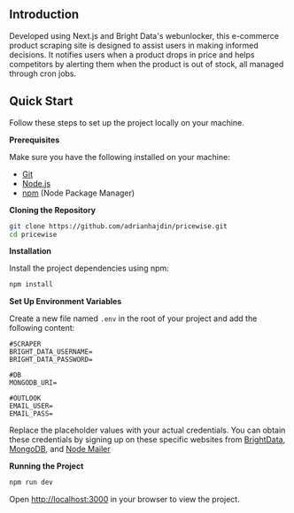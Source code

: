 
## <a name="introduction">Introduction</a>

Developed using Next.js and Bright Data's webunlocker, this e-commerce product scraping site is designed to assist users in making informed decisions. It notifies users when a product drops in price and helps competitors by alerting them when the product is out of stock, all managed through cron jobs.

## <a name="quick-start">Quick Start</a>

Follow these steps to set up the project locally on your machine.

**Prerequisites**

Make sure you have the following installed on your machine:

- [Git](https://git-scm.com/)
- [Node.js](https://nodejs.org/en)
- [npm](https://www.npmjs.com/) (Node Package Manager)

**Cloning the Repository**

```bash
git clone https://github.com/adrianhajdin/pricewise.git
cd pricewise
```

**Installation**

Install the project dependencies using npm:

```bash
npm install
```

**Set Up Environment Variables**

Create a new file named `.env` in the root of your project and add the following content:

```env
#SCRAPER
BRIGHT_DATA_USERNAME=
BRIGHT_DATA_PASSWORD=

#DB
MONGODB_URI=

#OUTLOOK
EMAIL_USER=
EMAIL_PASS=
```

Replace the placeholder values with your actual credentials. You can obtain these credentials by signing up on these specific websites from [BrightData](https://brightdata.com/), [MongoDB](https://www.mongodb.com/), and [Node Mailer](https://nodemailer.com/)

**Running the Project**

```bash
npm run dev
```

Open [http://localhost:3000](http://localhost:3000) in your browser to view the project.